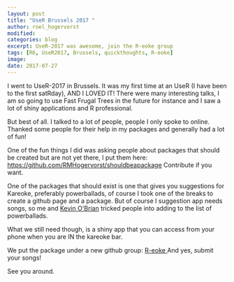 ```yaml
---
layout: post
title: "UseR Brussels 2017 "
author: roel_hogervorst
modified: 
categories: blog
excerpt: UseR-2017 was awesome, join the R-eoke group
tags: [R6, UseR2017, Brussels, quickthoughts, R-eoke]
image:
date: 2017-07-27
---
```


I went to UseR-2017 in Brussels. It was my first time at an UseR (I have been to the first satRday), AND I LOVED IT!
There were many interesting talks, I am so going to use Fast Frugal Trees in the future for instance 
and I saw a lot of shiny applications and R professional.

But best of all. I talked to a lot of people, people I only spoke to online. 
Thanked some people for their help in my packages and generally had a lot of fun!

One of the fun things I did was asking people about packages that should be created but 
are not yet there, I put them here:  <https://github.com/RMHogervorst/shouldbeapackage> Contribute if you want. 

One of the packages that should exist is one that gives you suggestions for Kareoke, preferably powerballads, 
of course I took one of the breaks to create a github page and a package. But of course I suggestion app needs songs, so 
me and [Kevin O'Brian](https://twitter.com/kobriendublin) tricked people into adding to the list of powerballads. 

What we still need though, is a shiny app that you can access from your phone when you are IN the kareoke bar. 

We put the package under a new github group: [R-eoke ](https://github.com/Reoke/powrballad) 
And yes, submit your songs! 

See you around. 
